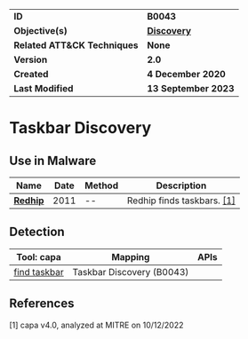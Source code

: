 <table>
<tr>
<td><b>ID</b></td>
<td><b>B0043</b></td>
</tr>
<tr>
<td><b>Objective(s)</b></td>
<td><b><a href="../discovery">Discovery</a></b></td>
</tr>
<tr>
<td><b>Related ATT&CK Techniques</b></td>
<td><b>None</b></td>
</tr>
<tr>
<td><b>Version</b></td>
<td><b>2.0</b></td>
</tr>
<tr>
<td><b>Created</b></td>
<td><b>4 December 2020</b></td>
</tr>
<tr>
<td><b>Last Modified</b></td>
<td><b>13 September 2023</b></td>
</tr>
</table>


# Taskbar Discovery

## Use in Malware

|Name|Date|Method|Description|
|---|---|---|---|
|[**Redhip**](../xample-malware/rebhip.md)|2011|--|Redhip finds taskbars. [[1]](#1)|

## Detection

|Tool: capa|Mapping|APIs|
|---|---|---|
|[find taskbar](https://github.com/mandiant/capa-rules/blob/master/host-interaction/gui/taskbar/find/find-taskbar.yml)|Taskbar Discovery (B0043)| |

## References

<a name="1">[1]</a> capa v4.0, analyzed at MITRE on 10/12/2022

